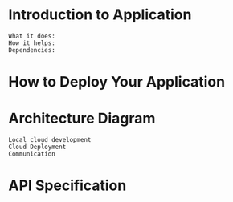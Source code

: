 # Introduction to Application
    What it does:
	How it helps:
	Dependencies:

# How to Deploy Your Application

# Architecture Diagram
	Local cloud development
	Cloud Deployment
	Communication

# API Specification
